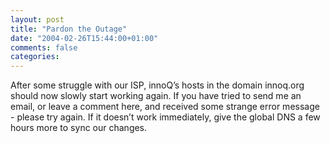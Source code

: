 ```yaml
---
layout: post
title: "Pardon the Outage"
date: "2004-02-26T15:44:00+01:00"
comments: false
categories: 
---
```


<p>After some struggle with our ISP, innoQ&#8217;s hosts in the domain innoq.org should now slowly start working again. If you have tried to send me an email, or leave a comment here, and received some strange error message - please try again. If it doesn&#8217;t work immediately, give the global DNS a few hours more to sync our changes.</p>


